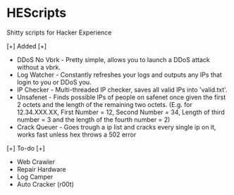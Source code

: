 # HEScripts
Shitty scripts for Hacker Experience

[+] Added [+]
- DDoS No Vbrk - Pretty simple, allows you to launch a DDoS attack without a vbrk.
- Log Watcher - Constantly refreshes your logs and outputs any IPs that login to you or DDoS you.
- IP Checker - Multi-threaded IP checker, saves all valid IPs into 'valid.txt'.
- Unsafenet - Finds possible IPs of people on safenet once given the first 2 octets and the length of the remaining two octets. (E.g. for 12.34.XXX.XX, First Number = 12, Second Number = 34, Length of third number = 3 and the length of the fourth number = 2)
- Crack Queuer - Goes trough a ip list and cracks every single ip on it, works fast unless hex throws a 502 error

[+] To-do [+]
- Web Crawler
- Repair Hardware
- Log Camper
- Auto Cracker (r00t)
